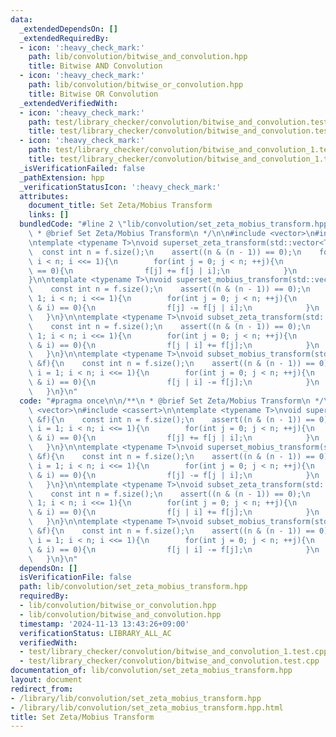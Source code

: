 ```yaml
---
data:
  _extendedDependsOn: []
  _extendedRequiredBy:
  - icon: ':heavy_check_mark:'
    path: lib/convolution/bitwise_and_convolution.hpp
    title: Bitwise AND Convolution
  - icon: ':heavy_check_mark:'
    path: lib/convolution/bitwise_or_convolution.hpp
    title: Bitwise OR Convolution
  _extendedVerifiedWith:
  - icon: ':heavy_check_mark:'
    path: test/library_checker/convolution/bitwise_and_convolution.test.cpp
    title: test/library_checker/convolution/bitwise_and_convolution.test.cpp
  - icon: ':heavy_check_mark:'
    path: test/library_checker/convolution/bitwise_and_convolution_1.test.cpp
    title: test/library_checker/convolution/bitwise_and_convolution_1.test.cpp
  _isVerificationFailed: false
  _pathExtension: hpp
  _verificationStatusIcon: ':heavy_check_mark:'
  attributes:
    document_title: Set Zeta/Mobius Transform
    links: []
  bundledCode: "#line 2 \"lib/convolution/set_zeta_mobius_transform.hpp\"\n\n/**\n\
    \ * @brief Set Zeta/Mobius Transform\n */\n\n#include <vector>\n#include <cassert>\n\
    \ntemplate <typename T>\nvoid superset_zeta_transform(std::vector<T> &f){\n  \
    \  const int n = f.size();\n    assert((n & (n - 1)) == 0);\n    for(int i = 1;\
    \ i < n; i <<= 1){\n        for(int j = 0; j < n; ++j){\n            if((j & i)\
    \ == 0){\n                f[j] += f[j | i];\n            }\n        }\n    }\n\
    }\n\ntemplate <typename T>\nvoid superset_mobius_transform(std::vector<T> &f){\n\
    \    const int n = f.size();\n    assert((n & (n - 1)) == 0);\n    for(int i =\
    \ 1; i < n; i <<= 1){\n        for(int j = 0; j < n; ++j){\n            if((j\
    \ & i) == 0){\n                f[j] -= f[j | i];\n            }\n        }\n \
    \   }\n}\n\ntemplate <typename T>\nvoid subset_zeta_transform(std::vector<T> &f){\n\
    \    const int n = f.size();\n    assert((n & (n - 1)) == 0);\n    for(int i =\
    \ 1; i < n; i <<= 1){\n        for(int j = 0; j < n; ++j){\n            if((j\
    \ & i) == 0){\n                f[j | i] += f[j];\n            }\n        }\n \
    \   }\n}\n\ntemplate <typename T>\nvoid subset_mobius_transform(std::vector<T>\
    \ &f){\n    const int n = f.size();\n    assert((n & (n - 1)) == 0);\n    for(int\
    \ i = 1; i < n; i <<= 1){\n        for(int j = 0; j < n; ++j){\n            if((j\
    \ & i) == 0){\n                f[j | i] -= f[j];\n            }\n        }\n \
    \   }\n}\n"
  code: "#pragma once\n\n/**\n * @brief Set Zeta/Mobius Transform\n */\n\n#include\
    \ <vector>\n#include <cassert>\n\ntemplate <typename T>\nvoid superset_zeta_transform(std::vector<T>\
    \ &f){\n    const int n = f.size();\n    assert((n & (n - 1)) == 0);\n    for(int\
    \ i = 1; i < n; i <<= 1){\n        for(int j = 0; j < n; ++j){\n            if((j\
    \ & i) == 0){\n                f[j] += f[j | i];\n            }\n        }\n \
    \   }\n}\n\ntemplate <typename T>\nvoid superset_mobius_transform(std::vector<T>\
    \ &f){\n    const int n = f.size();\n    assert((n & (n - 1)) == 0);\n    for(int\
    \ i = 1; i < n; i <<= 1){\n        for(int j = 0; j < n; ++j){\n            if((j\
    \ & i) == 0){\n                f[j] -= f[j | i];\n            }\n        }\n \
    \   }\n}\n\ntemplate <typename T>\nvoid subset_zeta_transform(std::vector<T> &f){\n\
    \    const int n = f.size();\n    assert((n & (n - 1)) == 0);\n    for(int i =\
    \ 1; i < n; i <<= 1){\n        for(int j = 0; j < n; ++j){\n            if((j\
    \ & i) == 0){\n                f[j | i] += f[j];\n            }\n        }\n \
    \   }\n}\n\ntemplate <typename T>\nvoid subset_mobius_transform(std::vector<T>\
    \ &f){\n    const int n = f.size();\n    assert((n & (n - 1)) == 0);\n    for(int\
    \ i = 1; i < n; i <<= 1){\n        for(int j = 0; j < n; ++j){\n            if((j\
    \ & i) == 0){\n                f[j | i] -= f[j];\n            }\n        }\n \
    \   }\n}\n"
  dependsOn: []
  isVerificationFile: false
  path: lib/convolution/set_zeta_mobius_transform.hpp
  requiredBy:
  - lib/convolution/bitwise_or_convolution.hpp
  - lib/convolution/bitwise_and_convolution.hpp
  timestamp: '2024-11-13 13:43:26+09:00'
  verificationStatus: LIBRARY_ALL_AC
  verifiedWith:
  - test/library_checker/convolution/bitwise_and_convolution_1.test.cpp
  - test/library_checker/convolution/bitwise_and_convolution.test.cpp
documentation_of: lib/convolution/set_zeta_mobius_transform.hpp
layout: document
redirect_from:
- /library/lib/convolution/set_zeta_mobius_transform.hpp
- /library/lib/convolution/set_zeta_mobius_transform.hpp.html
title: Set Zeta/Mobius Transform
---
```

